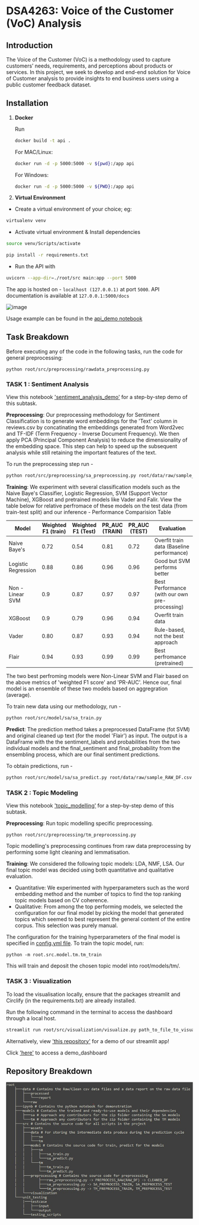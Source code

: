 # DSA4263: Voice of the Customer (VoC) Analysis

## Introduction

The Voice of the Customer (VoC) is a methodology used to capture customers’ needs, requirements, and perceptions about products or services. In this project, we seek to develop and end-end solution for Voice of Customer analysis to provide insights to end business users using a public customer feedback dataset.

## Installation

1. **Docker**

    Run  

    ```bash
    docker build -t api .
    ```  

    For MAC/Linux:

    ```bash
    docker run -d -p 5000:5000 -v ${pwd}:/app api
    ```

    For Windows:

    ```bash
    docker run -d -p 5000:5000 -v ${PWD}:/app api
    ```

2. **Virtual Environment**

- Create a virtual environment of your choice; eg:

```bash
virtualenv venv
```

- Activate virtual environment & Install dependencies

```bash
source venv/Scripts/activate
```

```bash
pip install -r requirements.txt
```

- Run the API with

```bash
uvicorn --app-dir=./root/src main:app --port 5000
```

The app is hosted on -
```localhost (127.0.0.1)``` at port ```5000```. API documentation is available at ```127.0.0.1:5000/docs```

![image](./root/src/assets/swagger.jpg)

Usage example can be found in the [api_demo notebook](https://github.com/nivii26/DSA4263-Voice-of-Customer-VOC-analysis/blob/main/root/ipynb/api_demo.ipynb)

## Task Breakdown

Before executing any of the code in the following tasks, run the code for general preprocessing:
```
python root/src/preprocessing/rawdata_preprocessing.py
```

### TASK 1 : Sentiment Analysis

View this notebook ['sentiment_analysis_demo'](https://github.com/nivii26/DSA4263-Voice-of-Customer-VOC-analysis/blob/main/root/ipynb/sentiment_analysis_demo.ipynb) for a step-by-step demo of this subtask.

**Preprocessing**: Our preprocessing methodology for Sentiment Classification is to generate word embeddings for the 'Text' column in reviews.csv by concatinating the embeddings generated from Word2vec and TF-IDF (Term Frequency - Inverse Document Frequency). We then apply PCA (Principal Component Analysis) to reduce the dimensionality of the embedding space. This step can help to speed up the subsequent analysis while still retaining the important features of the text.

To run the preprocessing step run -

```bash
python root/src/preprocessing/sa_preprocessing.py root/data/raw/sample_RAW_DF_train.csv
```

**Training**: We experiment with several classification models such as the Naive Baye's Classifier, Logistic Regression, SVM (Support Vector Machine), XGBoost and pretrained models like Vader and Falir. View the table below for relative perfromace of these models on the test data (from train-test split) and our inference -
Performance Comparision Table

|    Model             |    Weighted F1 (train)    |       Weighted F1 (Test)| PR_AUC (TRAIN) | PR_AUC (TEST) |  Evaluation|
| -----------          | -----------               | -----------             |-----------     |-----------    |   -----|
|  Naive Baye's        |    0.72   |     0.54 |      0.81      | 0.72  | Overfit train data (Baseline performance) |
|  Logistic Regression |    0.88                   |    0.86                     |      0.96      | 0.96    | Good but SVM performs better |
|   Non - Linear SVM   |    0.9                    |     0.87                    |      0.97      | 0.97    | Best Performance (with our own pre-processing)|
|   XGBoost            |    0.9                    |     0.79                    |      0.96      | 0.94   | Overfit train data|
|   Vader              |    0.80                   |     0.87                    |      0.93      | 0.94   | Rule-based, not the best approach|
|   Flair              |    0.94                   |      0.93                   |      0.99      | 0.99   | Best perfromance (pretrained)|

The two best perfroming models were Non-Linear SVM and Flair based on the above metrics of 'weighted F1 score' and 'PR-AUC'. Hence our, final model is an ensemble of these two models based on aggregration (average).

To train new data using our methodology, run -

```bash
python root/src/model/sa/sa_train.py
```

**Predict**: The prediction method takes a preprocessed DataFrame (fot SVM) and original cleaned up text (for the model 'Flair') as input. The output is a DataFrame with the the sentiment_labels and probabilities from the two individual models and the final_sentiment and final_probability from the ensembling process, which are our final sentiment predictions.

To obtain predictions, run -

```bash
python root/src/model/sa/sa_predict.py root/data/raw/sample_RAW_DF.csv
```

### TASK 2 : Topic Modeling

View this notebook ['topic_modelling'](https://github.com/nivii26/DSA4263-Voice-of-Customer-VOC-analysis/blob/main/root/ipynb/topic_modelling.ipynb) for a step-by-step demo of this subtask.

**Preprocessing**: Run topic modelling specific preprocessing. 
```
python root/src/preprocessing/tm_preprocessing.py
```
Topic modelling's preprocessing continues from raw data preprocessing by performing some light cleaning and lemmatisation.

**Training**: 
We considered the following topic models: LDA, NMF, LSA. Our final topic model was decided using both quantitative and qualitative evaluation. 

- Quantitative: We experimented with hyperparameters such as the word embedding method and the number of topics to find the top ranking topic models based on CV coherence. 
- Qualitative: From among the top performing models, we selected the configuration for our final model by picking the model that generated topics which seemed to best represent the general content of the entire corpus. This selection was purely manual.
 
The configuration for the training hyperparameters of the final model is specified in [config.yml file](https://github.com/nivii26/DSA4263-Voice-of-Customer-VOC-analysis/tree/main/root/src/model/tm/config.yml). To train the topic model, run: 
```
python -m root.src.model.tm.tm_train
```
This will train and deposit the chosen topic model into root/models/tm/.

### TASK 3 : Visualization

To load the visualisation locally, ensure that the packages streamlit and Circlify (in the requirements.txt) are already installed.

Run the following command in the terminal to access the dashboard through a local host.

```bash
streamlit run root/src/visualization/visualize.py path_to_file_to_visualize
```

Alternatively, view ['this repository'](https://github.com/nivii26/VoC-streamlit-app) for a demo of our streamlit app!

Click ['here'](https://share.streamlit.io/app/nivii26-voc-streamlit-app-visualize-9xla2m/) to access a demo_dashboard

## Repository Breakdown

![Repository Tree](./root/src/assets/tree.jpg)
